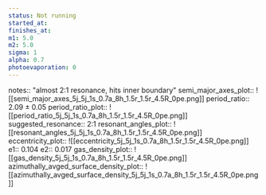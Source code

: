 ```yaml
---
status: Not running
started_at:
finishes_at:
m1: 5.0
m2: 5.0
sigma: 1
alpha: 0.7
photoevaporation: 0
---
```


notes:: "almost 2:1 resonance, hits inner boundary"
semi_major_axes_plot:: ![[semi_major_axes_5j_5j_1s_0.7a_8h_1.5r_1.5r_4.5R_0pe.png]]
period_ratio:: 2.09 ± 0.05
period_ratio_plot:: ![[period_ratio_5j_5j_1s_0.7a_8h_1.5r_1.5r_4.5R_0pe.png]]
suggested_resonance:: 2:1
resonant_angles_plot:: ![[resonant_angles_5j_5j_1s_0.7a_8h_1.5r_1.5r_4.5R_0pe.png]]
eccentricity_plot:: ![[eccentricity_5j_5j_1s_0.7a_8h_1.5r_1.5r_4.5R_0pe.png]]
e1:: 0.104
e2:: 0.017
gas_density_plot:: ![[gas_density_5j_5j_1s_0.7a_8h_1.5r_1.5r_4.5R_0pe.png]]
azimuthally_avged_surface_density_plot:: ![[azimuthally_avged_surface_density_5j_5j_1s_0.7a_8h_1.5r_1.5r_4.5R_0pe.png]]
